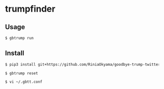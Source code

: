 # trumpfinder

## Usage

```bash
$ gbtrump run
```


## Install

```bash
$ pip3 install git+https://github.com/RiniaOkyama/goodbye-trump-twitter

$ gbtrump reset

$ vi ~/.gbtt.conf
```
